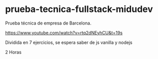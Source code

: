 # prueba-tecnica-fullstack-midudev
Prueba técnica de empresa de Barcelona.

https://www.youtube.com/watch?v=rtq2dNEyhCU&t=19s

Dividida en 7 ejercicios, se espera saber de js vanilla y nodejs

2 Horas